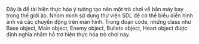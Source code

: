 Đây là đề tài hiện thực hóa ý tưởng tạo nên một trò chơi về bắn máy bay trong thế giới ảo.
Nhóm mình sử dụng thư viện SDL để có thể biểu diễn hình ảnh và các chuyển động trên màn hình.
Trong đoạn code, những class như Base object, Main object, Enemy object, Bullets object, Heart object được định nghĩa nhằm hỗ trợ hiện thực hóa trò chơi này.

